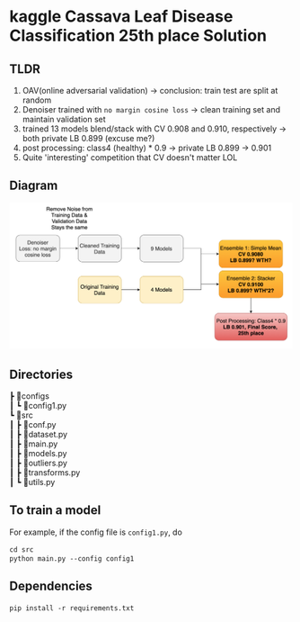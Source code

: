 # kaggle Cassava Leaf Disease Classification 25th place Solution

## TLDR
1. OAV(online adversarial validation) -> conclusion: train test are split at random
2. Denoiser trained with `no margin cosine loss` -> clean training set and maintain validation set
3. trained 13 models blend/stack with CV 0.908 and 0.910, respectively -> both private LB 0.899 (excuse me?)
4. post processing: class4 (healthy) * 0.9 -> private LB 0.899 -> 0.901 
5. Quite 'interesting' competition that CV doesn't matter LOL

## Diagram
<img src='https://github.com/kagglesintracking/kaggle-Cassava-Leaf-Disease-Classification/blob/main/images/diagram.png'>


## Directories
 ┣ 📂configs  
 ┃ ┗ 📜config1.py  
 ┗ 📂src  
 ┃ ┣ 📜conf.py  
 ┃ ┣ 📜dataset.py  
 ┃ ┣ 📜main.py  
 ┃ ┣ 📜models.py  
 ┃ ┣ 📜outliers.py  
 ┃ ┣ 📜transforms.py  
 ┃ ┗ 📜utils.py    

## To train a model 
For example, if the config file is `config1.py`, do
```
cd src
python main.py --config config1
```
## Dependencies
```
pip install -r requirements.txt
```
